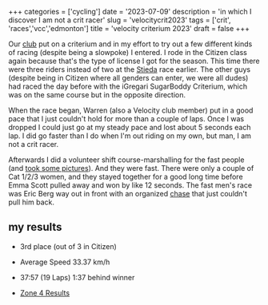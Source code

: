+++
categories = ['cycling']
date = '2023-07-09'
description = 'in which I discover I am not a crit racer'
slug = 'velocitycrit2023'
tags = ['crit', 'races','vcc','edmonton']
title = 'velocity criterium 2023'
draft = false
+++


Our [club](../../bike/vcc/) put on a criterium and in my effort to try out a few different kinds of racing (despite being a slowpoke) I entered. I rode in the Citizen class again because that's the type of license I got for the season. This time there were three riders instead of two at the [Stieda](../stiedaclassic2023/) race earlier. The other guys (despite being in Citizen where all genders can enter, we were all dudes) had raced the day before with the iGregari SugarBoddy Criterium, which was on the same course but in the opposite direction.

When the race began, Warren (also a Velocity club member) put in a good pace that I just couldn't hold for more than a couple of laps. Once I was dropped I could just go at my steady pace and lost about 5 seconds each lap. I did go faster than I do when I'm out riding on my own, but man, I am not a crit racer.

Afterwards I did a volunteer shift course-marshalling for the fast people (and [took some pictures](https://www.flickr.com/photos/hungry_j/sets/72177720310660540)). And they were fast. There were only a couple of Cat 1/2/3 women, and they stayed together for a good long time before Emma Scott pulled away and won by like 12 seconds. The fast men's race was Eric Berg way out in front with an organized [chase](https://www.flickr.com/photos/hungry_j/53034945374/in/album-72177720310660540/) that just couldn't pull him back.

## my results

* 3rd place (out of 3 in Citizen)
* Average Speed 33.37 km/h
* 37:57 (19 Laps) 1:37 behind winner

* [Zone 4 Results](https://zone4.ca/race/2023-07-07/3c72bc90/results)
